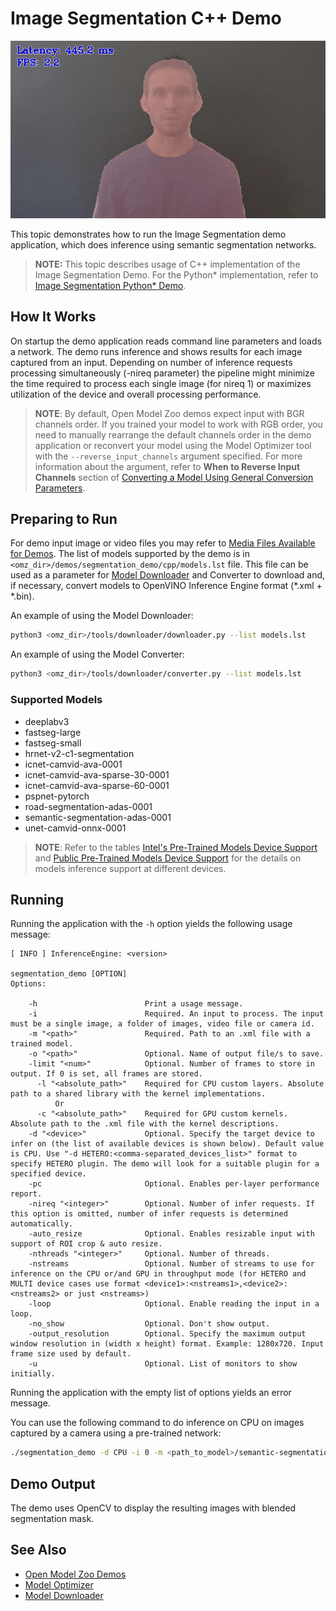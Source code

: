 # Image Segmentation C++ Demo

![example](../segmentation.gif)

This topic demonstrates how to run the Image Segmentation demo application, which does inference using semantic segmentation networks.

> **NOTE:** This topic describes usage of C++ implementation of the Image Segmentation Demo. For the Python* implementation, refer to [Image Segmentation Python\* Demo](../python/README.md).

## How It Works

On startup the demo application reads command line parameters and loads a network. The demo runs inference and shows results for each image captured from an input. Depending on number of inference requests processing simultaneously (-nireq parameter) the pipeline might minimize the time required to process each single image (for nireq 1) or maximizes utilization of the device and overall processing performance.

> **NOTE**: By default, Open Model Zoo demos expect input with BGR channels order. If you trained your model to work with RGB order, you need to manually rearrange the default channels order in the demo application or reconvert your model using the Model Optimizer tool with the `--reverse_input_channels` argument specified. For more information about the argument, refer to **When to Reverse Input Channels** section of [Converting a Model Using General Conversion Parameters](https://docs.openvinotoolkit.org/latest/_docs_MO_DG_prepare_model_convert_model_Converting_Model_General.html).

## Preparing to Run

For demo input image or video files you may refer to [Media Files Available for Demos](../../README.md#Media-Files-Available-for-Demos).
The list of models supported by the demo is in `<omz_dir>/demos/segmentation_demo/cpp/models.lst` file.
This file can be used as a parameter for [Model Downloader](../../../tools/downloader/README.md) and Converter to download and, if necessary, convert models to OpenVINO Inference Engine format (\*.xml + \*.bin).

An example of using the Model Downloader:

```sh
python3 <omz_dir>/tools/downloader/downloader.py --list models.lst
```

An example of using the Model Converter:

```sh
python3 <omz_dir>/tools/downloader/converter.py --list models.lst
```

### Supported Models

* deeplabv3
* fastseg-large
* fastseg-small
* hrnet-v2-c1-segmentation
* icnet-camvid-ava-0001
* icnet-camvid-ava-sparse-30-0001
* icnet-camvid-ava-sparse-60-0001
* pspnet-pytorch
* road-segmentation-adas-0001
* semantic-segmentation-adas-0001
* unet-camvid-onnx-0001

> **NOTE**: Refer to the tables [Intel's Pre-Trained Models Device Support](../../../models/intel/device_support.md) and [Public Pre-Trained Models Device Support](../../../models/public/device_support.md) for the details on models inference support at different devices.

## Running

Running the application with the `-h` option yields the following usage message:

```
[ INFO ] InferenceEngine: <version>

segmentation_demo [OPTION]
Options:

    -h                        Print a usage message.
    -i                        Required. An input to process. The input must be a single image, a folder of images, video file or camera id.
    -m "<path>"               Required. Path to an .xml file with a trained model.
    -o "<path>"               Optional. Name of output file/s to save.
    -limit "<num>"            Optional. Number of frames to store in output. If 0 is set, all frames are stored.
      -l "<absolute_path>"    Required for CPU custom layers. Absolute path to a shared library with the kernel implementations.
          Or
      -c "<absolute_path>"    Required for GPU custom kernels. Absolute path to the .xml file with the kernel descriptions.
    -d "<device>"             Optional. Specify the target device to infer on (the list of available devices is shown below). Default value is CPU. Use "-d HETERO:<comma-separated_devices_list>" format to specify HETERO plugin. The demo will look for a suitable plugin for a specified device.
    -pc                       Optional. Enables per-layer performance report.
    -nireq "<integer>"        Optional. Number of infer requests. If this option is omitted, number of infer requests is determined automatically.
    -auto_resize              Optional. Enables resizable input with support of ROI crop & auto resize.
    -nthreads "<integer>"     Optional. Number of threads.
    -nstreams                 Optional. Number of streams to use for inference on the CPU or/and GPU in throughput mode (for HETERO and MULTI device cases use format <device1>:<nstreams1>,<device2>:<nstreams2> or just <nstreams>)
    -loop                     Optional. Enable reading the input in a loop.
    -no_show                  Optional. Don't show output.
    -output_resolution        Optional. Specify the maximum output window resolution in (width x height) format. Example: 1280x720. Input frame size used by default.
    -u                        Optional. List of monitors to show initially.
```

Running the application with the empty list of options yields an error message.

You can use the following command to do inference on CPU on images captured by a camera using a pre-trained network:

```sh
./segmentation_demo -d CPU -i 0 -m <path_to_model>/semantic-segmentation-adas-0001.xml
```

## Demo Output

The demo uses OpenCV to display the resulting images with blended segmentation mask.

## See Also

* [Open Model Zoo Demos](../../README.md)
* [Model Optimizer](https://docs.openvinotoolkit.org/latest/_docs_MO_DG_Deep_Learning_Model_Optimizer_DevGuide.html)
* [Model Downloader](../../../tools/downloader/README.md)
